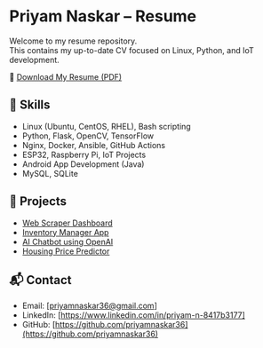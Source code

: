 # Priyam Naskar – Resume

Welcome to my resume repository.  
This contains my up-to-date CV focused on Linux, Python, and IoT development.

📄 [Download My Resume (PDF)](https://github.com/priyamnaskar36/Priyam_Naskar_resume)

## 🔧 Skills
- Linux (Ubuntu, CentOS, RHEL), Bash scripting
- Python, Flask, OpenCV, TensorFlow
- Nginx, Docker, Ansible, GitHub Actions
- ESP32, Raspberry Pi, IoT Projects
- Android App Development (Java)
- MySQL, SQLite

## 🧠 Projects
- [Web Scraper Dashboard](https://github.com/priyamnaskar36/Web_Scrapper_Dashboard)
- [Inventory Manager App](https://github.com/priyamnaskar36/Inventorey_Management)
- [AI Chatbot using OpenAI](https://github.com/priyamnaskar36/Ai_Chatbot)
- [Housing Price Predictor](https://github.com/priyamnaskar36/ml-housing-prediction-app)

## 📬 Contact
- Email: [priyamnaskar36@gmail.com]
- LinkedIn: [https://www.linkedin.com/in/priyam-n-8417b3177]
- GitHub: [https://github.com/priyamnaskar36](https://github.com/priyamnaskar36)
